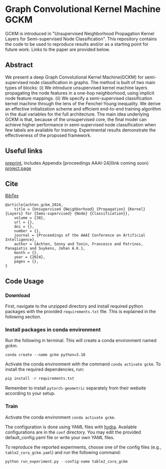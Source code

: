 # Graph Convolutional Kernel Machine GCKM
GCKM is introduced in "Unsupervised Neighborhood Propagation Kernel Layers for Semi-supervised Node Classification". This repository contains the code to be used to reproduce results and/or as a starting point for future work. Links to the paper are provided below.


## Abstract

We present a deep Graph Convolutional Kernel Machine(GCKM) for semi-supervised node classification in graphs. The method is built of two main types of blocks: (i) We introduce unsupervised kernel machine layers propagating the node features in a one-hop neighborhood, using implicit node feature mappings. (ii) We specify a semi-supervised classification kernel machine through the lens of the Fenchel-Young inequality. We derive an effective initialization scheme and efficient end-to-end training algorithm in the dual variables for the full architecture. The main idea underlying GCKM is that, because of the unsupervised core, the final model can achieve higher performance in semi-supervised node classification when few labels are available for training. Experimental results demonstrate the effectiveness of the proposed framework. 

## Useful links
[preprint](https://arxiv.org/abs/2301.13764), includes Appendix
[proceedings AAAI-24](link coming soon)
[project page](http://www.sonnyachten.com/gckm)

## Cite 
[BibTex](https://github.com/sonnyachten/GCKM/blob/main/achten_gckm_2024.bib)
```
@article{achten_gckm_2024,
	title = {Unsupervised {Neighborhood} {Propagation} {Kernel} {Layers} for {Semi-supervised} {Node} {Classification}},
	volume = {38},
	url = {},
	doi = {},
	number = {},
	journal = {Proceedings of the AAAI Conference on Artificial Intelligence},
	author = {Achten, Sonny and Tonin, Francesco and Patrinos, Panagiotis and Suykens, Johan A.K.},
	month = {},
	year = {2024},
	pages = {},
}
```

## Code Usage

### Download

First, navigate to the unzipped directory and install required python packages with the provided `requirements.txt` file. This is explained in the following section.

### Install packages in conda environment

Run the following in terminal. This will create a conda environment named *gckm*.

```
conda create --name gckm python=3.10
```

Activate the conda environment with the command `conda activate gckm`. To install the required dependencies, run:

```R
pip install -r requirements.txt
```

Remember to install `pytorch-geometric` separately from their website according to your setup.

### Train

Activate the conda environment `conda activate gckm`.

The configuration is done using YAML files with [hydra](https://hydra.cc/). Available configurations are in the `conf` directory. You may edit the provided default_config.yaml file or write your own YAML files.

To reproduce the reported experiments, choose one of the config files (e.g., `table2_cora_gckm.yaml`) and run the following command:
```R
python run_experiment.py --config-name table2_cora_gckm
```

